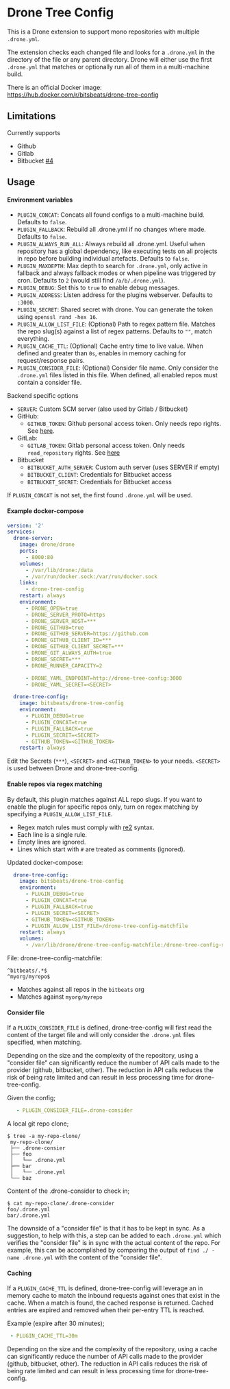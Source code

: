 # Drone Tree Config

This is a Drone extension to support mono repositories with multiple `.drone.yml`.

The extension checks each changed file and looks for a `.drone.yml` in the directory of the file or any parent directory. Drone will either use the first `.drone.yml` that matches or optionally run all of them in a multi-machine build.

There is an official Docker image: https://hub.docker.com/r/bitsbeats/drone-tree-config

## Limitations

Currently supports

* Github
* Gitlab
* Bitbucket [#4](https://github.com/bitsbeats/drone-tree-config/pull/4)

## Usage

#### Environment variables

* `PLUGIN_CONCAT`: Concats all found configs to a multi-machine build. Defaults to `false`.
* `PLUGIN_FALLBACK`: Rebuild all .drone.yml if no changes where made. Defaults to `false`.
* `PLUGIN_ALWAYS_RUN_ALL`: Always rebuild all .drone.yml. Useful when repository has a global dependency, like executing tests on all projects in repo before building individual artefacts. Defaults to `false`.
* `PLUGIN_MAXDEPTH`: Max depth to search for `.drone.yml`, only active in fallback and always fallback modes or when pipeline was triggered by cron. Defaults to `2` (would still find `/a/b/.drone.yml`).
* `PLUGIN_DEBUG`: Set this to `true` to enable debug messages.
* `PLUGIN_ADDRESS`: Listen address for the plugins webserver. Defaults to `:3000`.
* `PLUGIN_SECRET`: Shared secret with drone. You can generate the token using `openssl rand -hex 16`.
* `PLUGIN_ALLOW_LIST_FILE`: (Optional) Path to regex pattern file. Matches the repo slug(s) against a list of regex patterns. Defaults to `""`, match everything.
* `PLUGIN_CACHE_TTL`: (Optional) Cache entry time to live value. When defined and greater than `0s`, enables in memory caching for request/response pairs.   
* `PLUGIN_CONSIDER_FILE`: (Optional) Consider file name. Only consider the `.drone.yml` files listed in this file. When defined, all enabled repos must contain a consider file.

Backend specific options

* `SERVER`: Custom SCM server (also used by Gitlab / Bitbucket)
* GitHub:
  * `GITHUB_TOKEN`: Github personal access token. Only needs repo rights. See [here][1].
* GitLab:
  * `GITLAB_TOKEN`: Gitlab personal access token. Only needs `read_repository` rights. See [here][2]
* Bitbucket
  * `BITBUCKET_AUTH_SERVER`: Custom auth server (uses SERVER if empty)
  * `BITBUCKET_CLIENT`: Credentials for Bitbucket access
  * `BITBUCKET_SECRET`: Credentials for Bitbucket access

If `PLUGIN_CONCAT` is not set, the first found `.drone.yml` will be used.

#### Example docker-compose

```yaml
version: '2'
services:
  drone-server:
    image: drone/drone
    ports:
      - 8000:80
    volumes:
      - /var/lib/drone:/data
      - /var/run/docker.sock:/var/run/docker.sock
    links:
      - drone-tree-config
    restart: always
    environment:
      - DRONE_OPEN=true
      - DRONE_SERVER_PROTO=https
      - DRONE_SERVER_HOST=***
      - DRONE_GITHUB=true
      - DRONE_GITHUB_SERVER=https://github.com
      - DRONE_GITHUB_CLIENT_ID=***
      - DRONE_GITHUB_CLIENT_SECRET=***
      - DRONE_GIT_ALWAYS_AUTH=true
      - DRONE_SECRET=***
      - DRONE_RUNNER_CAPACITY=2

      - DRONE_YAML_ENDPOINT=http://drone-tree-config:3000
      - DRONE_YAML_SECRET=<SECRET>

  drone-tree-config:
    image: bitsbeats/drone-tree-config
    environment:
      - PLUGIN_DEBUG=true
      - PLUGIN_CONCAT=true
      - PLUGIN_FALLBACK=true
      - PLUGIN_SECRET=<SECRET>
      - GITHUB_TOKEN=<GITHUB_TOKEN>
    restart: always
```

Edit the Secrets (`***`), `<SECRET>` and `<GITHUB_TOKEN>` to your needs. `<SECRET>` is used between Drone and drone-tree-config.

#### Enable repos via regex matching

By default, this plugin matches against ALL repo slugs. If you want to enable the plugin for specific repos only, turn on
regex matching by specifying a `PLUGIN_ALLOW_LIST_FILE`.

* Regex match rules must comply with [re2][3] syntax.
* Each line is a single rule.
* Empty lines are ignored.
* Lines which start with `#` are treated as comments (ignored).

Updated docker-compose:

```yaml
  drone-tree-config:
    image: bitsbeats/drone-tree-config
    environment:
      - PLUGIN_DEBUG=true
      - PLUGIN_CONCAT=true
      - PLUGIN_FALLBACK=true
      - PLUGIN_SECRET=<SECRET>
      - GITHUB_TOKEN=<GITHUB_TOKEN>
      - PLUGIN_ALLOW_LIST_FILE=/drone-tree-config-matchfile
    restart: always
    volumes:
      - /var/lib/drone/drone-tree-config-matchfile:/drone-tree-config-matchfile
```

File: drone-tree-config-matchfile:

```text
^bitbeats/.*$
^myorg/myrepo$
```

* Matches against all repos in the `bitbeats` org
* Matches against `myorg/myrepo`

[1]: https://help.github.com/en/articles/creating-a-personal-access-token-for-the-command-line
[2]: https://docs.gitlab.com/ee/user/profile/personal_access_tokens.html
[3]: https://github.com/google/re2/wiki/Syntax

#### Consider file

 If a `PLUGIN_CONSIDER_FILE` is defined, drone-tree-config will first read the content of the target file and will only consider
 the `.drone.yml` files specified, when matching.

Depending on the size and the complexity of the repository, using a "consider file" can significantly reduce the number 
of API calls made to the provider (github, bitbucket, other). The reduction in API calls reduces the risk of being rate 
limited and can result in less processing time for drone-tree-config.

Given the config;

```yaml
   - PLUGIN_CONSIDER_FILE=.drone-consider
```

A local git repo clone;

```shell
$ tree -a my-repo-clone/
 my-repo-clone/
 ├── .drone-consier
 ├── foo
 │   └── .drone.yml
 ├── bar
 │   └── .drone.yml
 └── baz

```

Content of the .drone-consider to check in;

```shell
$ cat my-repo-clone/.drone-consider
foo/.drone.yml
bar/.drone.yml
```

The downside of a "consider file" is that it has to be kept in sync. As a suggestion, to help with this, a step can be
added to each `.drone.yml` which verifies the "consider file" is in sync with the actual content of the repo. For
example, this can be accomplished by comparing the output of `find ./ -name .drone.yml` with the content of the "consider file".

#### Caching

If a `PLUGIN_CACHE_TTL` is defined, drone-tree-config will leverage an in memory cache to match the inbound requests
against ones that exist in the cache. When a match is found, the cached response is returned. Cached entries are 
expired and removed when their per-entry TTL is reached.

Example (expire after 30 minutes);
```yaml
 - PLUGIN_CACHE_TTL=30m
```

Depending on the size and the complexity of the repository, using a cache can significantly reduce the number of API 
calls made to the provider (github, bitbucket, other). The reduction in API calls reduces the risk of being rate 
limited and can result in less processing time for drone-tree-config.
